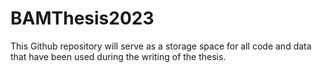 # BAMThesis2023

This Github repository will serve as a storage space for all code and data that have been used during the writing of the thesis.
